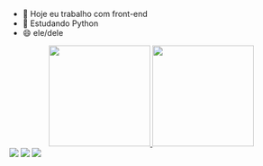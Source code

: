 - 🔭 Hoje eu trabalho com front-end
- 🌱 Estudando Python
- 😄 ele/dele

<div align="center">
  <a href="https://github.com/gxbrisl">
  <img height="180em" src="https://github-readme-stats.vercel.app/api?username=gxbrisl&show_icons=false&theme=dark&include_all_commits=true&count_private=true"/>
  <img height="180em" src="https://github-readme-stats.vercel.app/api/top-langs/?username=gxbrisl&layout=compact&langs_count=7&theme=dark"/>
</div>
  
  <div> 
  <a href="https://instagram.com/gxbrisl" target="_blank"><img src="https://img.shields.io/badge/-Instagram-%23E4405F?style=for-the-badge&logo=instagram&logoColor=white" target="_blank"></a>
 	<a href="https://www.twitch.tv/gxbrisl" target="_blank"><img src="https://img.shields.io/badge/Twitch-9146FF?style=for-the-badge&logo=twitch&logoColor=white" target="_blank"></a>
  <a href="https://www.linkedin.com/in/gxbrisl" target="_blank"><img src="https://img.shields.io/badge/-LinkedIn-%230077B5?style=for-the-badge&logo=linkedin&logoColor=white" target="_blank"></a> 

</div>
 

